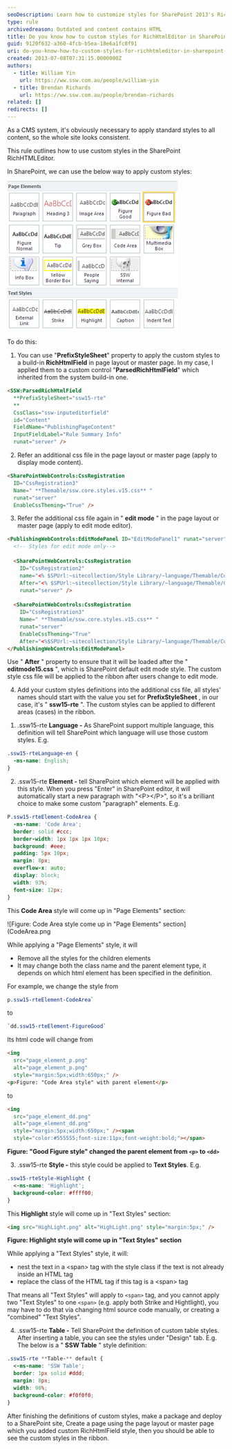 ```yaml
---
seoDescription: Learn how to customize styles for SharePoint 2013's RichHtmlEditor using PrefixStyleSheet and CSS files for consistent site branding.
type: rule
archivedreason: Outdated and content contains HTML
title: Do you know how to custom styles for RichHtmlEditor in SharePoint 2013?
guid: 9120f632-a360-4fcb-b5ea-18e6a1fc8f91
uri: do-you-know-how-to-custom-styles-for-richhtmleditor-in-sharepoint-2013
created: 2013-07-08T07:31:15.0000000Z
authors:
  - title: William Yin
    url: https://ww.ssw.com.au/people/william-yin
  - title: Brendan Richards
    url: https://ww.ssw.com.au/people/brendan-richards
related: []
redirects: []
---
```


As a CMS system, it's obviously necessary to apply standard styles to all content, so the whole site looks consistent.

This rule outlines how to use custom styles in the SharePoint RichHTMLEditor.

In SharePoint, we can use the below way to apply custom styles:

![Figure: custom RichHtmlEditor styles give your content editors a visual preview of your custom styles](CustomStylesInSharePoint.png)

<!--endintro-->

To do this:

1. You can use "**PrefixStyleSheet**" property to apply the custom styles to a build-in **RichHtmlField** in page layout or master page. In my case, I applied them to a custom control "**ParsedRichHtmlField**" which inherited from the system build-in one.

```html
<SSW:ParsedRichHtmlField
  **PrefixStyleSheet="ssw15-rte"
  **
  CssClass="ssw-inputeditorfield"
  id="Content"
  FieldName="PublishingPageContent"
  InputFieldLabel="Rule Summary Info"
  runat="server" />
```

2. Refer an additional css file in the page layout or master page (apply to display mode content).

```html
<SharePointWebControls:CssRegistration
  ID="CssRegistration3"
  Name=" **Themable/ssw.core.styles.v15.css** "
  runat="server"
  EnableCssTheming="True" />
```

3. Refer the additional css file again in " **edit mode** " in the page layout or master page (apply to edit mode editor).

```html
<PublishingWebControls:EditModePanel ID="EditModePanel1" runat="server">
  <!-- Styles for edit mode only-->

  <SharePointWebControls:CssRegistration
    ID="CssRegistration2"
    name="<% $SPUrl:~sitecollection/Style Library/~language/Themable/Core Styles/editmode15.css %>"
    After="<% $SPUrl:~sitecollection/Style Library/~language/Themable/Core Styles/pagelayouts15.css >"
    runat="server" />

  <SharePointWebControls:CssRegistration
    ID="CssRegistration3"
    Name=" **Themable/ssw.core.styles.v15.css** "
    runat="server"
    EnableCssTheming="True"
    After="<%$SPUrl:~sitecollection/Style Library/~language/Themable/Core Styles/ **editmode15.css** >" />
</PublishingWebControls:EditModePanel>
```

Use " **After** " property to ensure that it will be loaded after the " **editmode15.css** ", which is SharePoint default edit mode style. The custom style css file will be applied to the ribbon after users change to edit mode.

4. Add your custom styles definitions into the additional css file, all styles' names should start with the value you set for **PrefixStyleSheet** , in our case, it's " **ssw15-rte** ". The custom styles can be applied to different areas (cases) in the ribbon.

1) .ssw15-rte **Language -** As SharePoint support multiple language, this definition will tell SharePoint which language will use those custom styles. E.g.

```css
.ssw15-rteLanguage-en {
  -ms-name: English;
}
```

2. .ssw15-rte **Element -** tell SharePoint which element will be applied with this style. When you press "Enter" in SharePoint editor, it will automatically start a new paragraph with "&lt;P&gt;&lt;/P&gt;", so it's a brilliant choice to make some custom "paragraph" elements. E.g.

```css
P.ssw15-rteElement-CodeArea {
  -ms-name: 'Code Area';
  border: solid #ccc;
  border-width: 1px 1px 1px 10px;
  background: #eee;
  padding: 5px 10px;
  margin: 8px;
  overflow-x: auto;
  display: block;
  width: 93%;
  font-size: 12px;
}
```

This **Code Area** style will come up in "Page Elements" section:

![Figure: Code Area style come up in "Page Elements" section](CodeArea.png

While applying a "Page Elements" style, it will

- Remove all the styles for the children elements
- It may change both the class name and the parent element type, it depends on which html element has been specified in the definition.

For example, we change the style from

```css
p.ssw15-rteElement-CodeArea`
```

to

```css
`dd.ssw15-rteElement-FigureGood`
```

Its html code will change from

```html
<img
  src="page_element_p.png"
  alt="page_element_p.png"
  style="margin:5px;width:650px;" />
<p>Figure: "Code Area style" with parent element</p>
```

to

```html
<img
  src="page_element_dd.png"
  alt="page_element_dd.png"
  style="margin:5px;width:650px;" /><span
  style="color:#555555;font-size:11px;font-weight:bold;"></span>
```

**Figure: "Good Figure style" changed the parent element from `<p>` to `<dd>`**

3. .ssw15-rte **Style -** this style could be applied to **Text Styles**. E.g.

```css
.ssw15-rteStyle-Highlight {
  <-ms-name: 'Highlight';
  background-color: #ffff00;
}
```

This **Highlight** style will come up in "Text Styles" section:

```html
<img src="HighLight.png" alt="HighLight.png" style="margin:5px;" />
```

**Figure: Highlight style will come up in "Text Styles" section**

While applying a "Text Styles" style, it will:

- nest the text in a &lt;span&gt; tag with the style class if the text is not already inside an HTML tag
- replace the class of the HTML tag if this tag is a &lt;span&gt; tag

That means all "Text Styles" will apply to `<span>` tag, and you cannot apply two "Text Styles" to one `<span>` (e.g. apply both Strike and Hightlight), you may have to do that via changing html source code manually, or creating a "combined" "Text Styles".

4. .ssw15-rte **Table -** Tell SharePoint the definition of custom table styles. After inserting a table, you can see the styles under "Design" tab. E.g. The below is a " **SSW Table** " style definition:

```css
.ssw15-rte **Table-** default {
  <-ms-name: 'SSW Table';
  border: 1px solid #ddd;
  margin: 8px;
  width: 98%;
  background-color: #f0f0f0;
}
```

After finishing the definitions of custom styles, make a package and deploy to a SharePoint site, Create a page using the page layout or master page which you added custom RichHtmlField style, then you should be able to see the custom styles in the ribbon.
